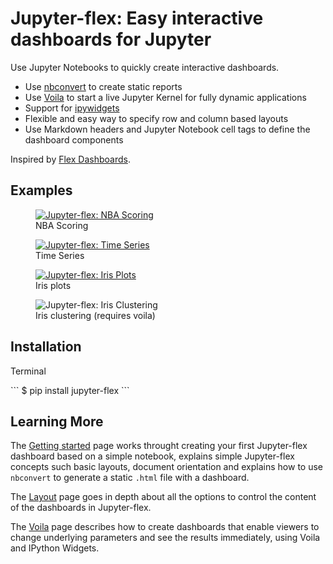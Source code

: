 # Jupyter-flex: Easy interactive dashboards for Jupyter

Use Jupyter Notebooks to quickly create interactive dashboards.

- Use [nbconvert](https://nbconvert.readthedocs.io/en/latest/) to create static reports
- Use [Voila](https://github.com/voila-dashboards/voila) to start a live Jupyter Kernel for fully dynamic applications
- Support for [ipywidgets](https://ipywidgets.readthedocs.io/en/latest/)
- Flexible and easy way to specify row and column based layouts
- Use Markdown headers and Jupyter Notebook cell tags to define the dashboard components

Inspired by [Flex Dashboards](https://rmarkdown.rstudio.com/flexdashboard/).

## Examples

<div class="image-grid-row">
  <figure class="image-card">
    <a href="/examples/nba-scoring.html">
        <img src="/assets/img/nba-scoring.png" alt="Jupyter-flex: NBA Scoring">
    </a>
    <figcaption>NBA Scoring</figcaption>
  </figure>
  <figure class="image-card">
    <a href="/examples/time-series.html">
        <img src="/assets/img/time-series.png" alt="Jupyter-flex: Time Series">
    </a>
    <figcaption>Time Series</figcaption>
  </figure>
</div>

<div class="image-grid-row">
  <figure class="image-card">
    <a href="/examples/iris-plots.html">
        <img src="/assets/img/iris-plots.png" alt="Jupyter-flex: Iris Plots">
    </a>
    <figcaption>Iris plots</figcaption>
  </figure>
  <figure class="image-card">
    <!-- <a href="/examples/time-series.html"> -->
        <img src="/assets/img/iris-clustering.png" alt="Jupyter-flex: Iris Clustering">
    <!-- </a> -->
    <figcaption>Iris clustering (requires voila)</figcaption>
  </figure>
</div>

## Installation

<p class="code-header">Terminal</p>
```
$ pip install jupyter-flex
```

## Learning More

The [Getting started](/getting-started) page works throught creating your first Jupyter-flex dashboard based on a simple notebook,
explains simple Jupyter-flex concepts such basic layouts, document orientation
and explains how to use `nbconvert` to generate a static `.html` file with a dashboard.

The [Layout](/layout) page goes in depth about all the options to control the content of the dashboards in Jupyter-flex.

The [Voila](/voila-ipywidgets) page describes how to create dashboards that enable viewers to change underlying parameters and see the results immediately,
using Voila and IPython Widgets.
